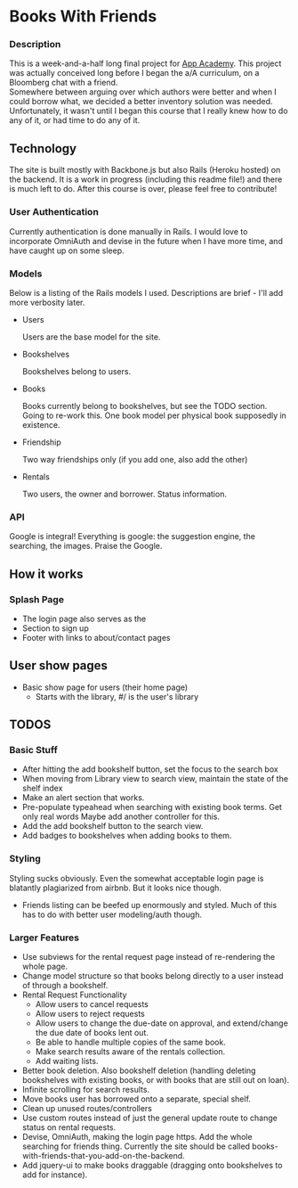 
# Books With Friends #
### Description ###
This is a week-and-a-half long final project for [App Academy](http://www.appacademy.io).  This project
was actually conceived long before I began the a/A curriculum, on a Bloomberg chat with a friend.  
Somewhere between arguing over which authors were better and when I could borrow what, we decided a better inventory solution was needed.  Unfortunately, it wasn't until I began this course that I really knew how to do any of it, or had time to do any
of it.

## Technology ##

The site is built mostly with Backbone.js but also Rails (Heroku hosted) on the backend.  It is a work in progress
(including this readme file!) and there is much left to do.  After this course is over, please feel free to contribute!

### User Authentication ###
Currently authentication is done manually in Rails.  I would love to incorporate OmniAuth and devise in the future when
I have more time, and have caught up on some sleep.

### Models ###

Below is a listing of the Rails models I used.  Descriptions are brief - I'll add more verbosity later.

*   Users

    Users are the base model for the site.

*   Bookshelves

    Bookshelves belong to users.

*   Books

    Books currently belong to bookshelves, but see the TODO section.  Going to re-work this.  One book model
    per physical book supposedly in existence.

*   Friendship

    Two way friendships only (if you add one, also add the other)

*   Rentals

    Two users, the owner and borrower.  Status information.

### API ###
Google is integral!  Everything is google: the suggestion engine, the searching, the images.  Praise the Google.


## How it works ##

### Splash Page ###
  * The login page also serves as the 
  * Section to sign up
  * Footer with links to about/contact pages

## User show pages ##

  * Basic show page for users (their home page)
    * Starts with the library, #/ is the user's library


## TODOS ##

### Basic Stuff ###

* After hitting the add bookshelf button, set the focus to the search box
* When moving from Library view to search view, maintain the state of the shelf index
* Make an alert section that works.
* Pre-populate typeahead when searching with existing book terms.  Get only real words
  Maybe add another controller for this.
* Add the add bookshelf button to the search view.
* Add badges to bookshelves when adding books to them.



### Styling ###
Styling sucks obviously.  Even the somewhat acceptable login page is blatantly plagiarized from airbnb.  But it looks nice though.

* Friends listing can be beefed up enormously and styled.  Much of this has to do with better user modeling/auth though.

### Larger Features ###
* Use subviews for the rental request page instead of re-rendering the whole page.
* Change model structure so that books belong directly to a user instead of through a bookshelf.
* Rental Request Functionality
  * Allow users to cancel requests
  * Allow users to reject requests
  * Allow users to change the due-date on approval, and extend/change the due date of books lent out.
  * Be able to handle multiple copies of the same book.
  * Make search results aware of the rentals collection.
  * Add waiting lists.
* Better book deletion.  Also bookshelf deletion (handling deleting bookshelves with existing books, or with books that are
still out on loan).
* Infinite scrolling for search results.
* Move books user has borrowed onto a separate, special shelf.
* Clean up unused routes/controllers
* Use custom routes instead of just the general update route to change status on rental requests.
* Devise, OmniAuth, making the login page https.  Add the whole searching for friends thing.  Currently the site should be called books-with-friends-that-you-add-on-the-backend.
* Add jquery-ui to make books draggable (dragging onto bookshelves to add for instance).





    
